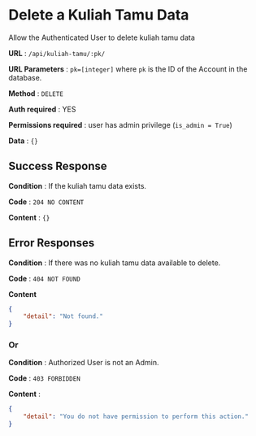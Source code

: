 # Delete a Kuliah Tamu Data

Allow the Authenticated User to delete kuliah tamu data

**URL** : `/api/kuliah-tamu/:pk/`

**URL Parameters** : `pk=[integer]` where `pk` is the ID of the Account in the
database.

**Method** : `DELETE`

**Auth required** : YES

**Permissions required** : user has admin privilege (`is_admin = True`)

**Data** : `{}`

## Success Response

**Condition** : If the kuliah tamu data exists.

**Code** : `204 NO CONTENT`

**Content** : `{}`

## Error Responses

**Condition** : If there was no kuliah tamu data available to delete.

**Code** : `404 NOT FOUND`

**Content**
```json
{
    "detail": "Not found."
}
```
### Or

**Condition** : Authorized User is not an Admin.

**Code** : `403 FORBIDDEN`

**Content** : 
```json
{
    "detail": "You do not have permission to perform this action."
}
```